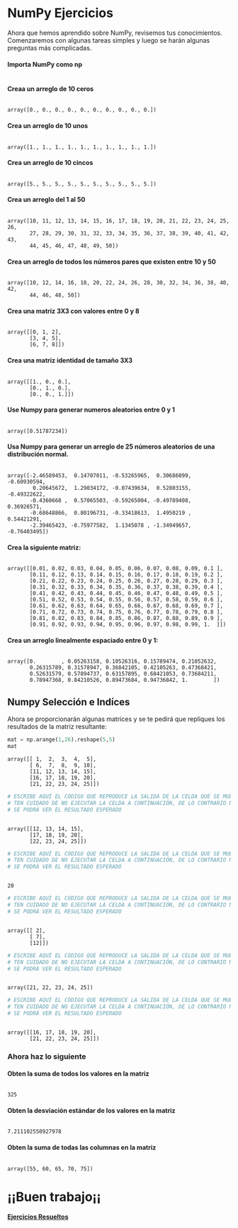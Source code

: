 # NumPy Ejercicios

Ahora que hemos aprendido sobre NumPy, revisemos tus conocimientos. Comenzaremos con algunas tareas simples y luego se harán algunas preguntas más complicadas.

#### Importa NumPy como np


```python

```

#### Creaa un arreglo de 10 ceros


```python

```




    array([0., 0., 0., 0., 0., 0., 0., 0., 0., 0.])



#### Crea un arreglo de 10 unos


```python

```




    array([1., 1., 1., 1., 1., 1., 1., 1., 1., 1.])



#### Crea un arreglo de 10 cincos


```python

```




    array([5., 5., 5., 5., 5., 5., 5., 5., 5., 5.])



#### Crea un arreglo del 1 al 50


```python

```




    array([10, 11, 12, 13, 14, 15, 16, 17, 18, 19, 20, 21, 22, 23, 24, 25, 26,
           27, 28, 29, 30, 31, 32, 33, 34, 35, 36, 37, 38, 39, 40, 41, 42, 43,
           44, 45, 46, 47, 48, 49, 50])



#### Crea un arreglo de todos los números pares que existen entre 10 y 50


```python

```




    array([10, 12, 14, 16, 18, 20, 22, 24, 26, 28, 30, 32, 34, 36, 38, 40, 42,
           44, 46, 48, 50])



#### Crea una matriz 3X3 con valores entre 0 y 8


```python

```




    array([[0, 1, 2],
           [3, 4, 5],
           [6, 7, 8]])



#### Crea una matriz identidad de tamaño 3X3


```python

```




    array([[1., 0., 0.],
           [0., 1., 0.],
           [0., 0., 1.]])



#### Use Numpy para generar numeros aleatorios entre 0 y 1


```python

```




    array([0.51787234])



#### Usa Numpy para generar un arreglo de 25 números aleatorios de una distribución normal.


```python

```




    array([-2.46589453,  0.14707011, -0.53265965,  0.30686099, -0.60930594,
            0.20645672,  1.29034172, -0.07439634,  0.52803155, -0.49322622,
           -0.4360668 ,  0.57065503, -0.59265004, -0.49789408,  0.36926571,
           -0.68648866,  0.80196731, -0.33418613,  1.4950219 ,  0.54421291,
           -2.39465423, -0.75977582,  1.1345078 , -1.34949657, -0.76403495])



#### Crea la siguiente matriz:


```python

```




    array([[0.01, 0.02, 0.03, 0.04, 0.05, 0.06, 0.07, 0.08, 0.09, 0.1 ],
           [0.11, 0.12, 0.13, 0.14, 0.15, 0.16, 0.17, 0.18, 0.19, 0.2 ],
           [0.21, 0.22, 0.23, 0.24, 0.25, 0.26, 0.27, 0.28, 0.29, 0.3 ],
           [0.31, 0.32, 0.33, 0.34, 0.35, 0.36, 0.37, 0.38, 0.39, 0.4 ],
           [0.41, 0.42, 0.43, 0.44, 0.45, 0.46, 0.47, 0.48, 0.49, 0.5 ],
           [0.51, 0.52, 0.53, 0.54, 0.55, 0.56, 0.57, 0.58, 0.59, 0.6 ],
           [0.61, 0.62, 0.63, 0.64, 0.65, 0.66, 0.67, 0.68, 0.69, 0.7 ],
           [0.71, 0.72, 0.73, 0.74, 0.75, 0.76, 0.77, 0.78, 0.79, 0.8 ],
           [0.81, 0.82, 0.83, 0.84, 0.85, 0.86, 0.87, 0.88, 0.89, 0.9 ],
           [0.91, 0.92, 0.93, 0.94, 0.95, 0.96, 0.97, 0.98, 0.99, 1.  ]])



#### Crea un arreglo linealmente espaciado entre 0 y 1:


```python

```




    array([0.        , 0.05263158, 0.10526316, 0.15789474, 0.21052632,
           0.26315789, 0.31578947, 0.36842105, 0.42105263, 0.47368421,
           0.52631579, 0.57894737, 0.63157895, 0.68421053, 0.73684211,
           0.78947368, 0.84210526, 0.89473684, 0.94736842, 1.        ])



## Numpy Selección e Indíces
Ahora se proporcionarán algunas matrices y se te pedirá que repliques los resultados de la matriz resultante:


```python
mat = np.arange(1,26).reshape(5,5)
mat
```




    array([[ 1,  2,  3,  4,  5],
           [ 6,  7,  8,  9, 10],
           [11, 12, 13, 14, 15],
           [16, 17, 18, 19, 20],
           [21, 22, 23, 24, 25]])




```python
# ESCRIBE AQUÍ EL CÓDIGO QUE REPRODUCE LA SALIDA DE LA CELDA QUE SE MUESTRA ABAJO
# TEN CUIDADO DE NO EJECUTAR LA CELDA A CONTINUACIÓN, DE LO CONTRARIO NO
# SE PODRÁ VER EL RESULTADO ESPERADO
```


```python

```




    array([[12, 13, 14, 15],
           [17, 18, 19, 20],
           [22, 23, 24, 25]])




```python
# ESCRIBE AQUÍ EL CÓDIGO QUE REPRODUCE LA SALIDA DE LA CELDA QUE SE MUESTRA ABAJO
# TEN CUIDADO DE NO EJECUTAR LA CELDA A CONTINUACIÓN, DE LO CONTRARIO NO
# SE PODRÁ VER EL RESULTADO ESPERADO
```


```python

```




    20




```python
# ESCRIBE AQUÍ EL CÓDIGO QUE REPRODUCE LA SALIDA DE LA CELDA QUE SE MUESTRA ABAJO
# TEN CUIDADO DE NO EJECUTAR LA CELDA A CONTINUACIÓN, DE LO CONTRARIO NO
# SE PODRÁ VER EL RESULTADO ESPERADO
```


```python

```




    array([[ 2],
           [ 7],
           [12]])




```python
# ESCRIBE AQUÍ EL CÓDIGO QUE REPRODUCE LA SALIDA DE LA CELDA QUE SE MUESTRA ABAJO
# TEN CUIDADO DE NO EJECUTAR LA CELDA A CONTINUACIÓN, DE LO CONTRARIO NO
# SE PODRÁ VER EL RESULTADO ESPERADO
```


```python

```




    array([21, 22, 23, 24, 25])




```python
# ESCRIBE AQUÍ EL CÓDIGO QUE REPRODUCE LA SALIDA DE LA CELDA QUE SE MUESTRA ABAJO
# TEN CUIDADO DE NO EJECUTAR LA CELDA A CONTINUACIÓN, DE LO CONTRARIO NO
# SE PODRÁ VER EL RESULTADO ESPERADO
```


```python

```




    array([[16, 17, 18, 19, 20],
           [21, 22, 23, 24, 25]])



### Ahora haz lo siguiente

#### Obten la suma de todos los valores en la matriz


```python

```




    325



#### Obten la desviación estándar de los valores en la matriz


```python

```




    7.211102550927978



#### Obten la suma de todas las columnas en la matriz


```python

```




    array([55, 60, 65, 70, 75])



# ¡¡Buen trabajo¡¡


[**Ejercicios Resueltos**](Numpy%20Ejercicios%20-%20Soluci%C3%B3n.md)    
